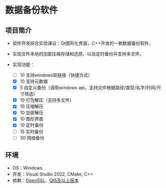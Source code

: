 # 数据备份软件
## 项目简介

- 软件开发综合实验课设：Qt图形化界面，C++开发的一款数据备份软件。
- 实现文件本地的加密压缩存储和还原，以及定时备份并支持多文件。
- 实现功能：

  - [ ] 10 支持windows软链接（快捷方式）
  - [x] 10 支持元数据
  - [x] 5 自定义备份（调用windows api，支持文件根据路径/类型/名字/时间/尺寸筛选）
  - [x] 10 打包解压（支持多文件）
  - [x] 10 压缩解压
  - [x] 10 加密解压
  - [x] 10 图形界面
  - [x] 10 定时备份
  - [ ] 15 实时备份
  - [ ] 30 网络备份

## 环境

- OS：Windows
- 开发：Visual Studio 2022, CMake, C++
- 依赖：[<u>OpenSSL</u>](http://slproweb.com/products/Win32OpenSSL.html)、[<u>Qt5及以上版本</u>](https://download.qt.io/archive/qt/)


